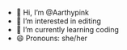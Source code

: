 - 👋 Hi, I’m @Aarthypink
- 👀 I’m interested in editing
- 🌱 I’m currently learning coding
- 😄 Pronouns: she/her

<!---
Aarthypink/Aarthypink is a ✨ special ✨ repository because its `README.md` (this file) appears on your GitHub profile.
You can click the Preview link to take a look at your changes.
--->
